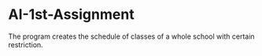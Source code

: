 # AI-1st-Assignment
The program creates the schedule of classes of a whole school with certain restriction.
